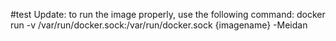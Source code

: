 #test
Update: to run the image properly, use the following command:
docker run -v /var/run/docker.sock:/var/run/docker.sock {imagename}
-Meidan
